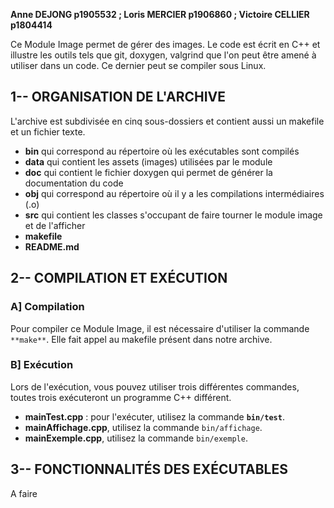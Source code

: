 **Anne DEJONG  p1905532  ;  Loris MERCIER  p1906860  ;  Victoire CELLIER  p1804414**


Ce Module Image permet de gérer des images. Le code est écrit en C++ et illustre les outils tels que git, doxygen, valgrind que l'on peut être amené à utiliser dans un code. Ce dernier peut se compiler sous Linux.


## 1-- ORGANISATION DE L'ARCHIVE
L'archive est subdivisée en cinq sous-dossiers et contient aussi un makefile et un fichier texte.
- **bin** qui correspond au répertoire où les exécutables sont compilés
- **data** qui contient les assets (images) utilisées par le module
- **doc** qui contient le fichier doxygen qui permet de générer la documentation du code
- **obj** qui correspond au répertoire où il y a les compilations intermédiaires (.o)
- **src** qui contient les classes s'occupant de faire tourner le module image et de l'afficher
- **makefile**
- **README.md**


## 2-- COMPILATION ET EXÉCUTION

### A] Compilation
Pour compiler ce Module Image, il est nécessaire d'utiliser la commande ```**make**```.
Elle fait appel au makefile présent dans notre archive.

### B] Exécution
Lors de l'exécution, vous pouvez utiliser trois différentes commandes, toutes trois exécuteront un programme C++ différent.
- **mainTest.cpp** : pour l'exécuter, utilisez la commande **```bin/test```**.
- **mainAffichage.cpp**, utilisez la commande ```bin/affichage```.
- **mainExemple.cpp**, utilisez la commande ```bin/exemple```.


## 3-- FONCTIONNALITÉS DES EXÉCUTABLES

A faire





